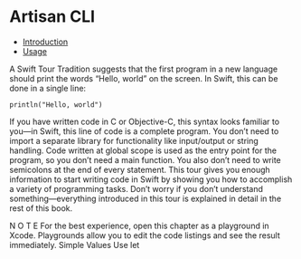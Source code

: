 # Artisan CLI

- [Introduction](#introduction)
- [Usage](#usage)

A Swift Tour
Tradition suggests that the first program in a new language should print the words “Hello,
world” on the screen. In Swift, this can be done in a single line:

	println("Hello, world")

If you have written code in C or Objective-C, this syntax looks familiar to you—in Swift,
this line of code is a complete program. You don’t need to import a separate library for
functionality like input/output or string handling. Code written at global scope is used as
the entry point for the program, so you don’t need a main function. You also don’t need to
write semicolons at the end of every statement.
This tour gives you enough information to start writing code in Swift by showing you how
to accomplish a variety of programming tasks. Don’t worry if you don’t understand
something—everything introduced in this tour is explained in detail in the rest of this
book.


N O T E
For the best experience, open this chapter as a playground in Xcode. Playgrounds allow you to edit the code
listings and see the result immediately.
Simple Values
Use let